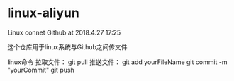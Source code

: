 # linux-aliyun

Linux connet Github at 2018.4.27 17:25

这个仓库用于linux系统与Github之间传文件

linux命令
拉取文件：  git pull
推送文件：  git add yourFileName
            git commit -m "yourCommit"
            git push
